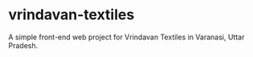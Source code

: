 # vrindavan-textiles
A simple front-end web project for Vrindavan Textiles in Varanasi, Uttar Pradesh.

